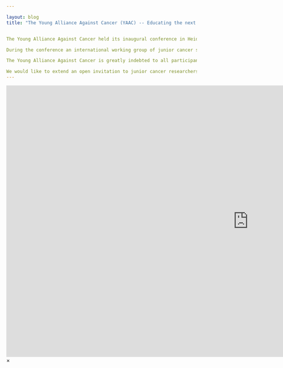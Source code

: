 ```yaml
---

layout: blog
title: "The Young Alliance Against Cancer (YAAC) -- Educating the next generation of cancer researchers"


The Young Alliance Against Cancer held its inaugural conference in Heidelberg, Germany from November 30th – December 2nd, 2012 

During the conference an international working group of junior cancer scientists discussed recent progress in implementing a web-based information platform for young scientists and planned the future development of the Young Alliance Against Cancer.

The Young Alliance Against Cancer is greatly indebted to all participants, to the Klaus-Georg and Sigrid Hengstberger foundation, the Internationales Wissenschaftsforum Heidelberg (IWH) and the Department of Neurosurgery at Heidelberg University. 

We would like to extend an open invitation to junior cancer researchers in all stages of their scientific careers to fill the organization with life! Let us come together and take responsibility for the research field we work in. 
---
```

<div id="videoModal" class="reveal-modal large" data-reveal="">
  <div class="flex-video widescreen vimeo" style="display: block;">
    <iframe width="1280" height="720" src="https://www.youtube.com/embed/3b5zCFSmVvU" frameborder="0" allowfullscreen></iframe>
  </div>
  <a class="close-reveal-modal">&#215;</a>
</div>
